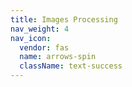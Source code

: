 ```yaml
---
title: Images Processing
nav_weight: 4
nav_icon:
  vendor: fas
  name: arrows-spin
  className: text-success
---
```

